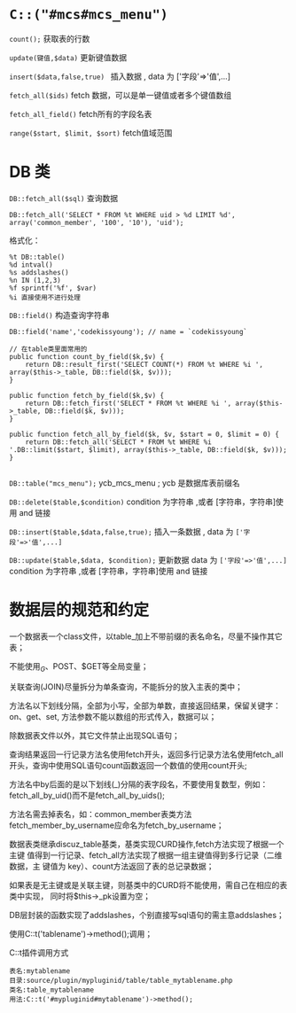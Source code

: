 # `C::("#mcs#mcs_menu")`

`count();`  获取表的行数

`update(键值,$data)`   更新键值数据

`insert($data,false,true) `  插入数据 , data 为 ['字段'=>'值',...]

`fetch_all($ids)`  fetch 数据，可以是单一键值或者多个键值数组

`fetch_all_field()`   fetch所有的字段名表

`range($start, $limit, $sort)`  fetch值域范围

# DB 类

`DB::fetch_all($sql)` 查询数据

`DB::fetch_all('SELECT * FROM %t WHERE uid > %d LIMIT %d', array('common_member', '100', '10'), 'uid');`

格式化：
```
%t DB::table()
%d intval()
%s addslashes()
%n IN (1,2,3)
%f sprintf('%f', $var)
%i 直接使用不进行处理
```


`DB::field()` 构造查询字符串

```
DB::field('name','codekissyoung'); // name = `codekissyoung`

// 在table类里面常用的
public function count_by_field($k,$v) {
    return DB::result_first('SELECT COUNT(*) FROM %t WHERE %i ', array($this->_table, DB::field($k, $v)));
}

public function fetch_by_field($k,$v) {
    return DB::fetch_first('SELECT * FROM %t WHERE %i ', array($this->_table, DB::field($k, $v)));
}

public function fetch_all_by_field($k, $v, $start = 0, $limit = 0) {
    return DB::fetch_all('SELECT * FROM %t WHERE %i '.DB::limit($start, $limit), array($this->_table, DB::field($k, $v)));
}


```

`DB::table("mcs_menu");`    ycb_mcs_menu ; ycb 是数据库表前缀名

`DB::delete($table,$condition)`  condition 为字符串 ,或者 [字符串，字符串]使用 and 链接

`DB::insert($table,$data,false,true);` 插入一条数据 , data 为 `['字段'=>'值',...]`

`DB::update($table,$data, $condition);` 更新数据 data 为 `['字段'=>'值',...]` condition 为字符串 ,或者 [字符串，字符串]使用 and 链接

# 数据层的规范和约定

一个数据表一个class文件，以table_加上不带前缀的表名命名，尽量不操作其它表；

不能使用$_G、$POST、$GET等全局变量；

关联查询(JOIN)尽量拆分为单条查询，不能拆分的放入主表的类中；

方法名以下划线分隔，全部为小写，全部为单数，直接返回结果，保留关键字：on、get、set, 方法参数不能以数组的形式传入，数据可以；

除数据表文件以外，其它文件禁止出现SQL语句；

查询结果返回一行记录方法名使用fetch开头，返回多行记录方法名使用fetch_all开头，查询中使用SQL语句count函数返回一个数值的使用count开头;

方法名中by后面的是以下划线(_)分隔的表字段名，不要使用复数型，例如： fetch_all_by_uid()而不是fetch_all_by_uids();

方法名需去掉表名，如：common_member表类方法 fetch_member_by_username应命名为fetch_by_username；

数据表类继承discuz_table基类，基类实现CURD操作,fetch方法实现了根据一个主键 值得到一行记录、fetch_all方法实现了根据一组主键值得到多行记录（二维数据，主 键值为 key）、count方法返回了表的总记录数据；

如果表是无主键或是关联主键，则基类中的CURD将不能使用，需自己在相应的表类中实现， 同时将$this->_pk设置为空；

DB层封装的函数实现了addslashes，个别直接写sql语句的需主意addslashes；

使用C::t('tablename')->method();调用；

C::t插件调用方式
```
表名:mytablename
目录:source/plugin/mypluginid/table/table_mytablename.php
类名:table_mytablename
用法:C::t('#mypluginid#mytablename')->method();
```

